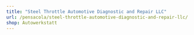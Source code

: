```yaml
---
title: "Steel Throttle Automotive Diagnostic and Repair LLC"
url: /pensacola/steel-throttle-automotive-diagnostic-and-repair-llc/
shop: Autowerkstatt
---
```

